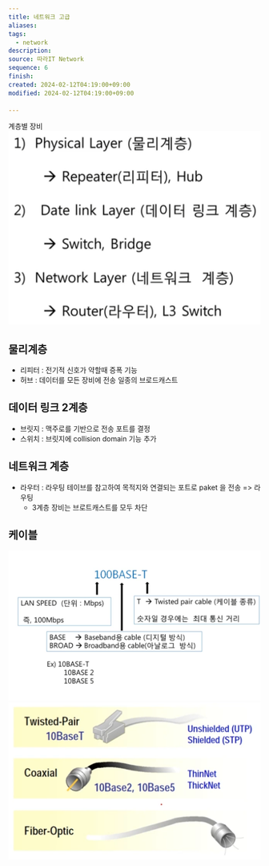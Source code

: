 ```yaml
---
title: 네트워크 고급
aliases: 
tags:
  - network
description: 
source: 따라IT Network
sequence: 6
finish: 
created: 2024-02-12T04:19:00+09:00
modified: 2024-02-12T04:19:00+09:00

---
```

계층별 장비
![](../../08.media/20240212042148.png)

## 물리계층
- 리피터 : 전기적 신호가 약할때 증폭 기능
- 허브 : 데이터를 모든 장비에 전송 일종의 브로드캐스트

## 데이터 링크 2계층
- 브릿지 : 맥주로를 기반으로 전송 포트를 결정
- 스위치 :  브릿지에 collision domain 기능 추가

## 네트워크 계층
- 라우터 : 라우팅 테이브를 참고하여 목적지와 연결되는 포트로 paket 을 전송 => 라우팅
	- 3계층 장비는 브로트캐스트를 모두 차단

## 케이블
![Pasted image 20240212044805](../../08.media/20240212044805.png)
![Pasted image 20240212044836](../../08.media/20240212044836.png)
